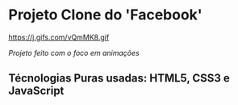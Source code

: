 # Projeto Clone do 'Facebook'

https://j.gifs.com/vQmMK8.gif


*Projeto feito com o foco em animações*

## Técnologias Puras usadas: HTML5, CSS3 e JavaScript
